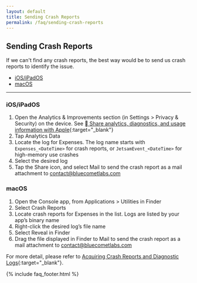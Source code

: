 ```yaml
---
layout: default
title: Sending Crash Reports
permalink: /faq/sending-crash-reports
---
```


## Sending Crash Reports

If we can't find any crash reports, the best way would be to send us crash reports to identify the issue.

- [iOS/iPadOS](#iosipados)
- [macOS](#macos)

---

### iOS/iPadOS

1. Open the Analytics & Improvements section (in Settings > Privacy & Security) on the device. See [ Share analytics, diagnostics, and usage information with Apple](https://support.apple.com/en-us/HT202100){:target="_blank"}
2. Tap Analytics Data
3. Locate the log for Expenses. The log name starts with `Expenses_<DateTime>` for crash reports, or `JetsamEvent_<DateTime>` for high-memory use crashes
4. Select the desired log
5. Tap the Share icon, and select Mail to send the crash report as a mail attachment to [contact@bluecometlabs.com](mailto:contact@bluecometlabs.com)

### macOS

1. Open the Console app, from Applications > Utilities in Finder
2. Select Crash Reports
3. Locate crash reports for Expenses in the list. Logs are listed by your app’s binary name
4. Right-click the desired log’s file name
5. Select Reveal in Finder
6. Drag the file displayed in Finder to Mail to send the crash report as a mail attachment to [contact@bluecometlabs.com](mailto:contact@bluecometlabs.com)

For more detail, please refer to [Acquiring Crash Reports and Diagnostic Logs](https://developer.apple.com/documentation/xcode/acquiring-crash-reports-and-diagnostic-logs#locate-crash-reports-and-memory-logs-on-the-device){:target="_blank"}.

{% include faq_footer.html %}
